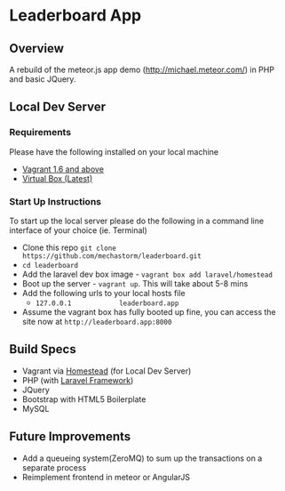 # Leaderboard App

## Overview

A rebuild of the meteor.js app demo (http://michael.meteor.com/) in PHP and basic JQuery.

## Local Dev Server

### Requirements

Please have the following installed on your local machine

- [Vagrant 1.6 and above](http://www.vagrantup.com/downloads.html)
- [Virtual Box (Latest)](https://www.virtualbox.org/wiki/Downloads)

### Start Up Instructions

To start up the local server please do the following in a command line interface of your choice (ie. Terminal)

* Clone this repo `git clone https://github.com/mechastorm/leaderboard.git`
* `cd leaderboard`
* Add the laravel dev box image - `vagrant box add laravel/homestead`
* Boot up the server - `vagrant up`. This will take about 5-8 mins
* Add the following urls to your local hosts file
    * `127.0.0.1            leaderboard.app`
* Assume the vagrant box has fully booted up fine, you can access the site now at `http://leaderboard.app:8000`

## Build Specs

- Vagrant via [Homestead](http://laravel.com/docs/homestead) (for Local Dev Server)
- PHP (with [Laravel Framework](http://laravel.com/))
- JQuery
- Bootstrap with HTML5 Boilerplate
- MySQL

## Future Improvements

- Add a queueing system(ZeroMQ) to sum up the transactions on a separate process
- Reimplement frontend in meteor or AngularJS